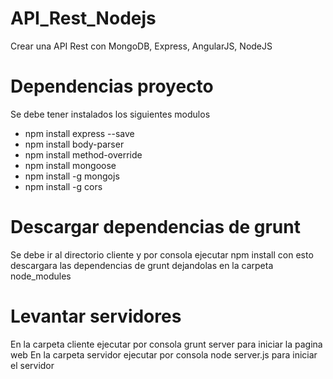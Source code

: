 # API_Rest_Nodejs
Crear una API Rest con MongoDB, Express, AngularJS, NodeJS

# Dependencias proyecto
Se debe tener instalados los siguientes modulos

- npm install express --save
- npm install body-parser
- npm install method-override
- npm install mongoose
- npm install -g mongojs
- npm install -g cors


# Descargar dependencias de grunt
Se debe ir al directorio cliente y por consola ejecutar npm install con esto descargara las dependencias de grunt dejandolas en la carpeta node_modules

# Levantar servidores
En la carpeta cliente ejecutar por consola grunt server para iniciar la pagina web
En la carpeta servidor ejecutar por consola node server.js para iniciar el servidor